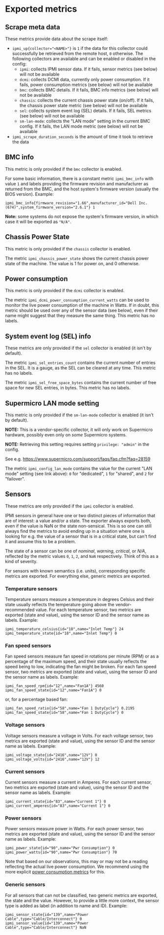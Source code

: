 # Exported metrics

## Scrape meta data

These metrics provide data about the scrape itself:

 - `ipmi_up{collector="<NAME>"}` is `1` if the data for this collector could
   successfully be retrieved from the remote host, `0` otherwise. The following
   collectors are available and can be enabled or disabled in the config:
   - `ipmi`: collects IPMI sensor data. If it fails, sensor metrics (see below)
     will not be available
   - `dcmi`: collects DCMI data, currently only power consumption. If it fails,
     power consumption metrics (see below) will not be available
   - `bmc`: collects BMC details. If it fails, BMC info metrics (see below)
     will not be available
   - `chassis`: collects the current chassis power state (on/off). If it fails,
     the chassis power state metric (see below) will not be available
   - `sel`: collects system event log (SEL) details. If it fails, SEL metrics
     (see below) will not be available
   - `sm-lan-mode`: collects the "LAN mode" setting in the current BMC config.
     If it fails, the LAN mode metric (see below) will not be available
 - `ipmi_scrape_duration_seconds` is the amount of time it took to retrieve the
   data

## BMC info

This metric is only provided if the `bmc` collector is enabled.

For some basic information, there is a constant metric `ipmi_bmc_info` with
value `1` and labels providing the firmware revision and manufacturer as
returned from the BMC, and the host system's firmware version (usually the BIOS
version). Example:

    ipmi_bmc_info{firmware_revision="1.66",manufacturer_id="Dell Inc. (674)",system_firmware_version="2.6.1"} 1

**Note:** some systems do not expose the system's firmware version, in which
case it will be exported as `"N/A"`.

## Chassis Power State

This metric is only provided if the `chassis` collector is enabled.

The metric `ipmi_chassis_power_state` shows the current chassis power state of
the machine.  The value is 1 for power on, and 0 otherwise.

## Power consumption

This metric is only provided if the `dcmi` collector is enabled.

The metric `ipmi_dcmi_power_consumption_current_watts` can be used to monitor
the live power consumption of the machine in Watts. If in doubt, this metric
should be used over any of the sensor data (see below), even if their name
might suggest that they measure the same thing. This metric has no labels.

## System event log (SEL) info

These metrics are only provided if the `sel` collector is enabled (it isn't by
default).

The metric `ipmi_sel_entries_count` contains the current number of entries in
the SEL. It is a gauge, as the SEL can be cleared at any time. This metric has
no labels.

The metric `ipmi_sel_free_space_bytes` contains the current number of free
space for new SEL entries, in bytes. This metric has no labels.

## Supermicro LAN mode setting

This metric is only provided if the `sm-lan-mode` collector is enabled (it
isn't by default).

**NOTE:** This is a vendor-specific collector, it will only work on Supermicro
hardware, possibly even only on _some_ Supermicro systems.

**NOTE:** Retrieving this setting requires setting `privilege: "admin"` in the
config.

See e.g. https://www.supermicro.com/support/faqs/faq.cfm?faq=28159

The metric `ipmi_config_lan_mode` contains the value for the current "LAN mode"
setting (see link above): `0` for "dedicated", `1` for "shared", and `2` for
"failover".

## Sensors

These metrics are only provided if the `ipmi` collector is enabled.

IPMI sensors in general have one or two distinct pieces of information that are
of interest: a value and/or a state. The exporter always exports both, even if
the value is NaN or the state non-sensical. This is so one can still always
find the metrics to avoid ending up in a situation where one is looking for
e.g. the value of a sensor that is in a critical state, but can't find it and
assume this to be a problem.

The state of a sensor can be one of _nominal_, _warning_, _critical_, or _N/A_,
reflected by the metric values `0`, `1`, `2`, and `NaN` respectively. Think of
this as a kind of severity.

For sensors with known semantics (i.e. units), corresponding specific metrics
are exported. For everything else, generic metrics are exported.

### Temperature sensors

Temperature sensors measure a temperature in degrees Celsius and their state
usually reflects the temperature going above the vendor-recommended value. For
each temperature sensor, two metrics are exported (state and value), using the
sensor ID and the sensor name as labels. Example:

    ipmi_temperature_celsius{id="18",name="Inlet Temp"} 24
    ipmi_temperature_state{id="18",name="Inlet Temp"} 0

### Fan speed sensors

Fan speed sensors measure fan speed in rotations per minute (RPM) or as a
percentage of the maximum speed, and their state usually reflects the speed
being to low, indicating the fan might be broken. For each fan speed sensor,
two metrics are exported (state and value), using the sensor ID and the
sensor name as labels. Example:

    ipmi_fan_speed_rpm{id="12",name="Fan1A"} 4560
    ipmi_fan_speed_state{id="12",name="Fan1A"} 0

or, for a percentage based fan:

    ipmi_fan_speed_ratio{id="58",name="Fan 1 DutyCycle"} 0.2195
    ipmi_fan_speed_state{id="58",name="Fan 1 DutyCycle"} 0

### Voltage sensors

Voltage sensors measure a voltage in Volts. For each voltage sensor, two
metrics are exported (state and value), using the sensor ID and the sensor name
as labels. Example:

    ipmi_voltage_state{id="2416",name="12V"} 0
    ipmi_voltage_volts{id="2416",name="12V"} 12

### Current sensors

Current sensors measure a current in Amperes. For each current sensor, two
metrics are exported (state and value), using the sensor ID and the sensor name
as labels. Example:

    ipmi_current_state{id="83",name="Current 1"} 0
    ipmi_current_amperes{id="83",name="Current 1"} 0

### Power sensors

Power sensors measure power in Watts. For each power sensor, two metrics are
exported (state and value), using the sensor ID and the sensor name as labels.
Example:

    ipmi_power_state{id="90",name="Pwr Consumption"} 0
    ipmi_power_watts{id="90",name="Pwr Consumption"} 70

Note that based on our observations, this may or may not be a reading
reflecting the actual live power consumption. We recommend using the more
explicit [power consumption metrics](#power_consumption) for this.

### Generic sensors

For all sensors that can not be classified, two generic metrics are exported,
the state and the value.  However, to provide a little more context, the sensor
type is added as label (in addition to name and ID). Example:

    ipmi_sensor_state{id="139",name="Power Cable",type="Cable/Interconnect"} 0
    ipmi_sensor_value{id="139",name="Power Cable",type="Cable/Interconnect"} NaN
